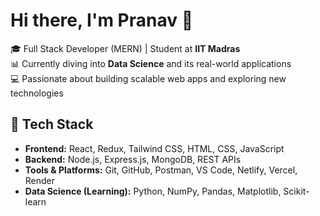 # Hi there, I'm Pranav 👋

🎓 Full Stack Developer (MERN) | Student at **IIT Madras**  
📊 Currently diving into **Data Science** and its real-world applications  
💻 Passionate about building scalable web apps and exploring new technologies

## 🚀 Tech Stack

- **Frontend:** React, Redux, Tailwind CSS, HTML, CSS, JavaScript
- **Backend:** Node.js, Express.js, MongoDB, REST APIs
- **Tools & Platforms:** Git, GitHub, Postman, VS Code, Netlify, Vercel, Render
- **Data Science (Learning):** Python, NumPy, Pandas, Matplotlib, Scikit-learn

<!-- ## 📈 GitHub Stats

![GitHub Stats](https://github-readme-stats.vercel.app/api?username=your-username&show_icons=true&theme=radical)
![Top Langs](https://github-readme-stats.vercel.app/api/top-langs/?username=your-username&layout=compact&theme=radical)

## 📫 Let's Connect!

- LinkedIn: [your-linkedin](https://linkedin.com/in/your-link)
- Portfolio: [your-portfolio](https://yourportfolio.com)
- Twitter: [@yourhandle](https://twitter.com/yourhandle) -->

